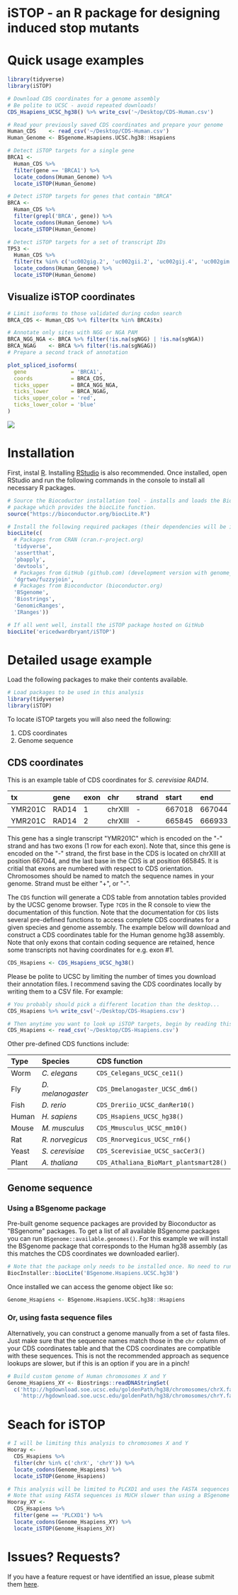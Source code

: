 iSTOP - an R package for designing induced stop mutants
=======================================================

Quick usage examples
====================

``` r
library(tidyverse)
library(iSTOP)

# Download CDS coordinates for a genome assembly
# Be polite to UCSC - avoid repeated downloads!
CDS_Hsapiens_UCSC_hg38() %>% write_csv('~/Desktop/CDS-Human.csv')

# Read your previously saved CDS coordinates and prepare your genome
Human_CDS    <- read_csv('~/Desktop/CDS-Human.csv')
Human_Genome <- BSgenome.Hsapiens.UCSC.hg38::Hsapiens

# Detect iSTOP targets for a single gene
BRCA1 <- 
  Human_CDS %>%
  filter(gene == 'BRCA1') %>%
  locate_codons(Human_Genome) %>%
  locate_iSTOP(Human_Genome)

# Detect iSTOP targets for genes that contain "BRCA"
BRCA <-
  Human_CDS %>%
  filter(grepl('BRCA', gene)) %>%
  locate_codons(Human_Genome) %>%
  locate_iSTOP(Human_Genome)

# Detect iSTOP targets for a set of transcript IDs
TP53 <-
  Human_CDS %>%
  filter(tx %in% c('uc002gig.2', 'uc002gii.2', 'uc002gij.4', 'uc002gim.5')) %>%
  locate_codons(Human_Genome) %>%
  locate_iSTOP(Human_Genome)
```

Visualize iSTOP coordinates
---------------------------

``` r
# Limit isoforms to those validated during codon search
BRCA_CDS <- Human_CDS %>% filter(tx %in% BRCA$tx)

# Annotate only sites with NGG or NGA PAM
BRCA_NGG_NGA <- BRCA %>% filter(!is.na(sgNGG) | !is.na(sgNGA))
BRCA_NGAG    <- BRCA %>% filter(!is.na(sgNGAG))
# Prepare a second track of annotation

plot_spliced_isoforms(
  gene              = 'BRCA1', 
  coords            = BRCA_CDS, 
  ticks_upper       = BRCA_NGG_NGA,
  ticks_lower       = BRCA_NGAG, 
  ticks_upper_color = 'red', 
  ticks_lower_color = 'blue'
)
```

<img src="https://raw.githubusercontent.com/EricEdwardBryant/iSTOP/master/inst/img/BRCA1.png"/>

Installation
============

First, instal [R](https://cran.r-project.org). Installing [RStudio](https://www.rstudio.com/products/rstudio/download/) is also recommended. Once installed, open RStudio and run the following commands in the console to install all necessary R packages.

``` r
# Source the Biocoductor installation tool - installs and loads the BiocInstaller 
# package which provides the biocLite function.
source("https://bioconductor.org/biocLite.R")

# Install the following required packages (their dependencies will be included)
biocLite(c(
  # Packages from CRAN (cran.r-project.org)
  'tidyverse', 
  'assertthat',
  'pbapply',
  'devtools',
  # Packages from GitHub (github.com) (development version with genome_*_join)
  'dgrtwo/fuzzyjoin',
  # Packages from Bioconductor (bioconductor.org)
  'BSgenome',
  'Biostrings',
  'GenomicRanges',
  'IRanges'))

# If all went well, install the iSTOP package hosted on GitHub
biocLite('ericedwardbryant/iSTOP')
```

Detailed usage example
======================

Load the following packages to make their contents available.

``` r
# Load packages to be used in this analysis
library(tidyverse)
library(iSTOP)
```

To locate iSTOP targets you will also need the following:

1.  CDS coordinates
2.  Genome sequence

CDS coordinates
---------------

This is an example table of CDS coordinates for *S. cerevisiae* *RAD14*.

| tx      | gene  | exon | chr     | strand | start  | end    |
|:--------|:------|:-----|:--------|:-------|:-------|:-------|
| YMR201C | RAD14 | 1    | chrXIII | -      | 667018 | 667044 |
| YMR201C | RAD14 | 2    | chrXIII | -      | 665845 | 666933 |

This gene has a single transcript "YMR201C" which is encoded on the "-" strand and has two exons (1 row for each exon). Note that, since this gene is encoded on the "-" strand, the first base in the CDS is located on chrXIII at position 667044, and the last base in the CDS is at position 665845. It is critial that exons are numbered with respect to CDS orientation. Chromosomes should be named to match the sequence names in your genome. Strand must be either "+", or "-".

The `CDS` function will generate a CDS table from annotation tables provided by the UCSC genome browser. Type `?CDS` in the R console to view the documentation of this function. Note that the documentation for `CDS` lists several pre-defined functions to access complete CDS coordinates for a given species and genome assembly. The example below will download and construct a CDS coordinates table for the Human genome hg38 assembly. Note that only exons that contain coding sequence are retained, hence some transcripts not having coordinates for e.g. exon \#1.

``` r
CDS_Hsapiens <- CDS_Hsapiens_UCSC_hg38()
```

Please be polite to UCSC by limiting the number of times you download their annotation files. I recommend saving the CDS coordinates locally by writing them to a CSV file. For example:

``` r
# You probably should pick a different location than the desktop...
CDS_Hsapiens %>% write_csv('~/Desktop/CDS-Hsapiens.csv')

# Then anytime you want to look up iSTOP targets, begin by reading this file
CDS_Hsapiens <- read_csv('~/Desktop/CDS-Hsapiens.csv')
```

Other pre-defined CDS functions include:

| Type  | Species           | CDS function                           |
|:------|:------------------|:---------------------------------------|
| Worm  | *C. elegans*      | `CDS_Celegans_UCSC_ce11()`             |
| Fly   | *D. melanogaster* | `CDS_Dmelanogaster_UCSC_dm6()`         |
| Fish  | *D. rerio*        | `CDS_Dreriio_UCSC_danRer10()`          |
| Human | *H. sapiens*      | `CDS_Hsapiens_UCSC_hg38()`             |
| Mouse | *M. musculus*     | `CDS_Mmusculus_UCSC_mm10()`            |
| Rat   | *R. norvegicus*   | `CDS_Rnorvegicus_UCSC_rn6()`           |
| Yeast | *S. cerevisiae*   | `CDS_Scerevisiae_UCSC_sacCer3()`       |
| Plant | *A. thaliana*     | `CDS_Athaliana_BioMart_plantsmart28()` |

Genome sequence
---------------

### Using a BSgenome package

Pre-built genome sequence packages are provided by Bioconductor as "BSgenome" packages. To get a list of all available BSgenome packages you can run `BSgenome::available.genomes()`. For this example we will install the BSgenome package that corresponds to the Human hg38 assembly (as this matches the CDS coordinates we downloaded earlier).

``` r
# Note that the package only needs to be installed once. No need to run this again.
BiocInstaller::biocLite('BSgenome.Hsapiens.UCSC.hg38')
```

Once installed we can access the genome object like so:

``` r
Genome_Hsapiens <- BSgenome.Hsapiens.UCSC.hg38::Hsapiens
```

### Or, using fasta sequence files

Alternatively, you can construct a genome manually from a set of fasta files. Just make sure that the sequence names match those in the `chr` column of your CDS coordinates table and that the CDS coordinates are compatible with these sequences. This is not the recommended approach as sequence lookups are slower, but if this is an option if you are in a pinch!

``` r
# Build custom genome of Human chromosomes X and Y
Genome_Hsapiens_XY <- Biostrings::readDNAStringSet(
  c('http://hgdownload.soe.ucsc.edu/goldenPath/hg38/chromosomes/chrX.fa.gz',
    'http://hgdownload.soe.ucsc.edu/goldenPath/hg38/chromosomes/chrY.fa.gz'))
```

Seach for iSTOP
===============

``` r
# I will be limiting this analysis to chromosomes X and Y
Hooray <-
  CDS_Hsapiens %>%
  filter(chr %in% c('chrX', 'chrY')) %>%
  locate_codons(Genome_Hsapiens) %>%
  locate_iSTOP(Genome_Hsapiens)
```

``` r
# This analysis will be limited to PLCXD1 and uses the FASTA sequences
# Note that using FASTA sequences is MUCH slower than using a BSgenome
Hooray_XY <-
  CDS_Hsapiens %>%
  filter(gene == 'PLCXD1') %>%
  locate_codons(Genome_Hsapiens_XY) %>%
  locate_iSTOP(Genome_Hsapiens_XY)
```

Issues? Requests?
=================

If you have a feature request or have identified an issue, please submit them [here](https://github.com/EricEdwardBryant/iSTOP/issues).

